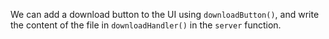 We can add a download button to the UI using `downloadButton()`, and write
the content of the file in `downloadHandler()` in the `server` function.
